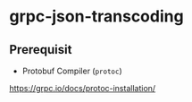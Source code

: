 # grpc-json-transcoding

## Prerequisit

- Protobuf Compiler (`protoc`)

https://grpc.io/docs/protoc-installation/
